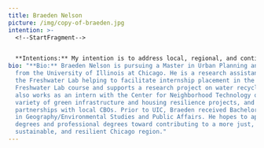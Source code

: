 ```yaml
---
title: Braeden Nelson
picture: /img/copy-of-braeden.jpg
intention: >-
  <!--StartFragment-->


  **Intentions:** My intention is to address local, regional, and continental water problems produced and perpetuated by the Backward River. At the local level, South Side communities suffer from the environmental racism of toxic industries along the river while downtown and North Side communities enjoy recreation, restoration, and beautification on the same waterway. As some areas of the river receive regeneration efforts, green gentrification must be mitigated. Regionally, some Chicago suburbs live alongside heavy industry and warehousing, and have dwindling water supplies. Meanwhile, the Chicago River connected to the Chicago Sanitary and Ship Canal sends our wastewater through those communities. Ultimately, the Backward River sends that wastewater across the continent, damaging waterways along the way and producing a dead zone in the Gulf of Mexico.
bio: "**Bio:** Braeden Nelson is pursuing a Master in Urban Planning and Policy
  from the University of Illinois at Chicago. He is a research assistant with
  the Freshwater Lab helping to facilitate internship placement in the
  Freshwater Lab course and supports a research project on water recycling. He
  also works as an intern with the Center for Neighborhood Technology on a
  variety of green infrastructure and housing resilience projects, and supports
  partnerships with local CBOs. Prior to UIC, Braeden received Bachelor degrees
  in Geography/Environmental Studies and Public Affairs. He hopes to apply his
  degrees and professional degrees toward contributing to a more just,
  sustainable, and resilient Chicago region."
---
```

